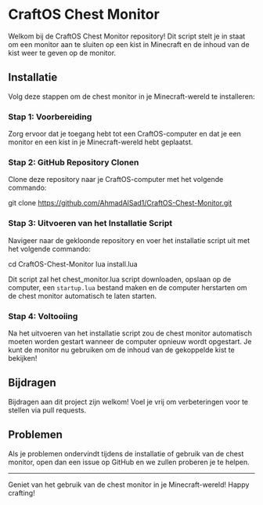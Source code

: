 # CraftOS Chest Monitor

Welkom bij de CraftOS Chest Monitor repository! Dit script stelt je in staat om een monitor aan te sluiten op een kist in Minecraft en de inhoud van de kist weer te geven op de monitor.

## Installatie

Volg deze stappen om de chest monitor in je Minecraft-wereld te installeren:

### Stap 1: Voorbereiding

Zorg ervoor dat je toegang hebt tot een CraftOS-computer en dat je een monitor en een kist in je Minecraft-wereld hebt geplaatst.

### Stap 2: GitHub Repository Clonen

Clone deze repository naar je CraftOS-computer met het volgende commando:

git clone https://github.com/AhmadAlSad1/CraftOS-Chest-Monitor.git

### Stap 3: Uitvoeren van het Installatie Script

Navigeer naar de gekloonde repository en voer het installatie script uit met het volgende commando:

cd CraftOS-Chest-Monitor
lua install.lua

Dit script zal het chest_monitor.lua script downloaden, opslaan op de computer, een `startup.lua` bestand maken en de computer herstarten om de chest monitor automatisch te laten starten.

### Stap 4: Voltooiing

Na het uitvoeren van het installatie script zou de chest monitor automatisch moeten worden gestart wanneer de computer opnieuw wordt opgestart. Je kunt de monitor nu gebruiken om de inhoud van de gekoppelde kist te bekijken!

## Bijdragen

Bijdragen aan dit project zijn welkom! Voel je vrij om verbeteringen voor te stellen via pull requests.

## Problemen

Als je problemen ondervindt tijdens de installatie of gebruik van de chest monitor, open dan een issue op GitHub en we zullen proberen je te helpen.

---

Geniet van het gebruik van de chest monitor in je Minecraft-wereld! Happy crafting!
